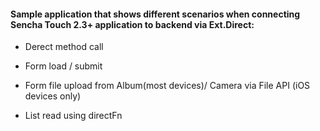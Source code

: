 #### Sample application that shows different scenarios when connecting Sencha Touch 2.3+ application to backend via Ext.Direct:

  * Derect method call

  * Form load / submit

  * Form file upload from Album(most devices)/ Camera via File API (iOS devices only)

  * List read using directFn